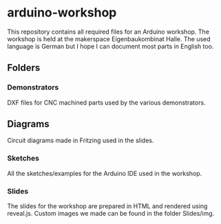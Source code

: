 # arduino-workshop

This repository contains all required files for an Arduino workshop.
The workshop is held at the makerspace Eigenbaukombinat Halle. The used
language is German but I hope I can document most parts in English too.

## Folders

### Demonstrators

DXF files for CNC machined parts used by the various demonstrators.

## Diagrams

Circuit diagrams made in Fritzing used in the slides.

### Sketches

All the sketches/examples for the Arduino IDE used in the workshop.

### Slides

The slides for the workshop are prepared in HTML and rendered using reveal.js.
Custom images we made can be found in the folder Slides/img.

